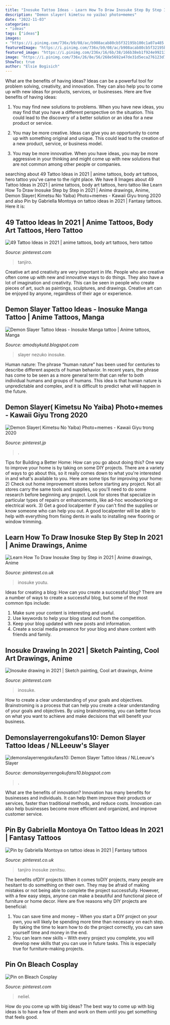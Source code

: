 ```yaml
---
title: "Inosuke Tattoo Ideas - Learn How To Draw Inosuke Step By Step In 2021"
description: "Demon slayer( kimetsu no yaiba) photo+memes"
date: "2022-11-03"
categories:
- "ideas"
tags: ["ideas"]
images:
- "https://i.pinimg.com/736x/b9/08/ac/b908acab80cb5f32195b100c1a07a485.jpg"
featuredImage: "https://i.pinimg.com/736x/b9/08/ac/b908acab80cb5f32195b100c1a07a485.jpg"
featured_image: "https://i.pinimg.com/236x/16/6b/38/166b38eb1f924e992130f83c62f4c0d4.jpg?nii=t"
image: "https://i.pinimg.com/736x/26/8e/56/268e5692a47de31d5eca276123d7eb4f.jpg"
ShowToc: true
author: "Elsie Bogisich"
---
```



What are the benefits of having ideas?
Ideas can be a powerful tool for problem solving, creativity, and innovation. They can also help you to come up with new ideas for products, services, or businesses. Here are five benefits of having ideas:
1. You may find new solutions to problems. When you have new ideas, you may find that you have a different perspective on the situation. This could lead to the discovery of a better solution or an idea for a new product or service.

2. You may be more creative. Ideas can give you an opportunity to come up with something original and unique. This could lead to the creation of a new product, service, or business model.

3. You may be more innovative. When you have ideas, you may be more aggressive in your thinking and might come up with new solutions that are not common among other people or companies.

	

		
searching about 49 Tattoo Ideas in 2021 | anime tattoos, body art tattoos, hero tattoo you've came to the right place. We have 8 Images about 49 Tattoo Ideas in 2021 | anime tattoos, body art tattoos, hero tattoo like Learn How To Draw Inosuke Step by Step in 2021 | Anime drawings, Anime, Demon Slayer( Kimetsu No Yaiba) Photo+memes - Kawaii Giyu trong 2020 and also Pin by Gabriella Montoya on tattoo ideas in 2021 | Fantasy tattoos. Here it is:
		
    
## 49 Tattoo Ideas In 2021 | Anime Tattoos, Body Art Tattoos, Hero Tattoo

<img loading=lazy src="https://i.pinimg.com/236x/f1/81/48/f1814888e30b18e18bd63fd2cbca4cdd.jpg" onerror="this.onerror=null;this.src='https://tse2.mm.bing.net/th?id=OIP.I_xRozPUbb15wu9KF_aQeQAAAA&amp;pid=15.1';" alt="49 Tattoo Ideas in 2021 | anime tattoos, body art tattoos, hero tattoo">

_Source: pinterest.com_

>tanjiro. 

	

Creative art and creativity are very important in life. People who are creative often come up with new and innovative ways to do things. They also have a lot of imagination and creativity. This can be seen in people who create pieces of art, such as paintings, sculptures, and drawings. Creative art can be enjoyed by anyone, regardless of their age or experience.

    
## Demon Slayer Tattoo Ideas - Inosuke Manga Tattoo | Anime Tattoos, Manga

<img loading=lazy src="https://i.pinimg.com/736x/e8/a0/4c/e8a04c61b4139a3152e3c2eb34c334c0.jpg" onerror="this.onerror=null;this.src='https://tse2.mm.bing.net/th?id=OIP.0XMpSHnA52fYc5drkKyeXgHaJQ&amp;pid=15.1';" alt="Demon Slayer Tattoo Ideas - Inosuke Manga tattoo | Anime tattoos, Manga">

_Source: amodsykutd.blogspot.com_

>slayer nezuko inosuke. 

	

Human nature:
The phrase “human nature” has been used for centuries to describe different aspects of human behavior. In recent years, the phrase has come to be seen as a more general term that can refer to both individual humans and groups of humans. This idea is that human nature is unpredictable and complex, and it is difficult to predict what will happen in the future.

    
## Demon Slayer( Kimetsu No Yaiba) Photo+memes - Kawaii Giyu Trong 2020

<img loading=lazy src="https://i.pinimg.com/736x/b9/08/ac/b908acab80cb5f32195b100c1a07a485.jpg" onerror="this.onerror=null;this.src='https://tse4.mm.bing.net/th?id=OIP.VAiX7xJX7Z2XX69katYlUAHaI4&amp;pid=15.1';" alt="Demon Slayer( Kimetsu No Yaiba) Photo+memes - Kawaii Giyu trong 2020">

_Source: pinterest.jp_

>. 

	

Tips for Building a Better Home: How can you go about doing this?
One way to improve your home is by taking on some DIY projects. There are a variety of ways to go about this, so it really comes down to what you're interested in and what's available to you. Here are some tips for improving your home: 
2) Check out home improvement stores before starting any project. Not all stores carry the same tools and supplies, so you'll need to do some research before beginning any project. Look for stores that specialize in particular types of repairs or enhancements, like ad-hoc woodworking or electrical work. 
3) Get a good localpenter if you can't find the supplies or know someone who can help you out. A good localpenter will be able to help with everything from fixing dents in walls to installing new flooring or window trimming.

    
## Learn How To Draw Inosuke Step By Step In 2021 | Anime Drawings, Anime

<img loading=lazy src="https://i.pinimg.com/736x/26/8e/56/268e5692a47de31d5eca276123d7eb4f.jpg" onerror="this.onerror=null;this.src='https://tse1.mm.bing.net/th?id=OIP.I9tVKZVR2-nwxguy9nFJUQHaLH&amp;pid=15.1';" alt="Learn How To Draw Inosuke Step by Step in 2021 | Anime drawings, Anime">

_Source: pinterest.co.uk_

>inosuke youtu. 

	

Ideas for creating a blog: How can you create a successful blog?
There are a number of ways to create a successful blog, but some of the most common tips include: 
1. Make sure your content is interesting and useful.
2. Use keywords to help your blog stand out from the competition.
3. Keep your blog updated with new posts and information.
4. Create a social media presence for your blog and share content with friends and family.

    
## Inosuke Drawing In 2021 | Sketch Painting, Cool Art Drawings, Anime

<img loading=lazy src="https://i.pinimg.com/736x/0c/9b/9c/0c9b9caa37d514880c35482df229cb6e.jpg" onerror="this.onerror=null;this.src='https://tse4.mm.bing.net/th?id=OIP.HsXoB88FO7lnxav4sFnSyAHaHh&amp;pid=15.1';" alt="Inosuke drawing in 2021 | Sketch painting, Cool art drawings, Anime">

_Source: pinterest.com_

>inosuke. 

	

How to create a clear understanding of your goals and objectives.
Brainstroming is a process that can help you create a clear understanding of your goals and objectives. By using brainstroming, you can better focus on what you want to achieve and make decisions that will benefit your business.

    
## Demonslayerrengokufans10: Demon Slayer Tattoo Ideas / NLLeeuw&#039;s Slayer

<img loading=lazy src="https://i.redd.it/rcxjn11k1cl41.jpg" onerror="this.onerror=null;this.src='https://tse3.mm.bing.net/th?id=OIP.lQfFjoPP13p6EGyIGGHdAwHaNK&amp;pid=15.1';" alt="demonslayerrengokufans10: Demon Slayer Tattoo Ideas / NLLeeuw&#039;s Slayer">

_Source: demonslayerrengokufans10.blogspot.com_

>. 

	

What are the benefits of innovation?
Innovation has many benefits for businesses and individuals. It can help them improve their products or services, faster than traditional methods, and reduce costs. Innovation can also help businesses become more efficient and organized, and improve customer service.

    
## Pin By Gabriella Montoya On Tattoo Ideas In 2021 | Fantasy Tattoos

<img loading=lazy src="https://i.pinimg.com/236x/16/6b/38/166b38eb1f924e992130f83c62f4c0d4.jpg?nii=t" onerror="this.onerror=null;this.src='https://tse1.mm.bing.net/th?id=OIP.eeSfQSr74tiRPGCN0S6TWwAAAA&amp;pid=15.1';" alt="Pin by Gabriella Montoya on tattoo ideas in 2021 | Fantasy tattoos">

_Source: pinterest.co.uk_

>tanjiro inosuke zenitsu. 

	

The benefits ofDIY projects
When it comes toDIY projects, many people are hesitant to do something on their own. They may be afraid of making mistakes or not being able to complete the project successfully. However, with a few easy steps, anyone can make a beautiful and functional piece of furniture or home decor. Here are five reasons why DIY projects are beneficial: 
1. You can save time and money – When you start a DIY project on your own, you will likely be spending more time than necessary on each step. By taking the time to learn how to do the project correctly, you can save yourself time and money in the end. 
2. You can learn new skills – With every project you complete, you will develop new skills that you can use in future tasks. This is especially true for furniture-making projects.

    
## Pin On Bleach Cosplay

<img loading=lazy src="https://i.pinimg.com/originals/71/da/c3/71dac3d0c43ddca378a209a3ee4a991e.jpg" onerror="this.onerror=null;this.src='https://tse3.mm.bing.net/th?id=OIP.ZbOQKwVmxQNWwUmP4n01IgAAAA&amp;pid=15.1';" alt="Pin on Bleach Cosplay">

_Source: pinterest.com_

>neliel. 

	

How do you come up with big ideas?
The best way to come up with big ideas is to have a few of them and work on them until you get something that feels good.


